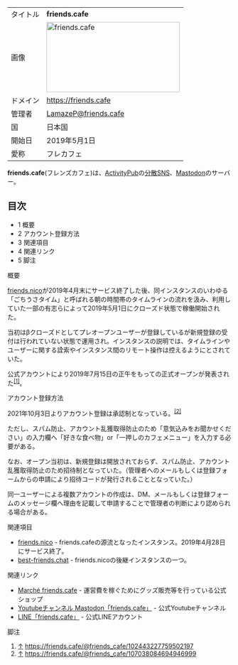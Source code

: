 <div class="mw-parser-output">

|          |                                                                                                                                                                                                                                                                                                                                                                                                                                                          |
|----------|----------------------------------------------------------------------------------------------------------------------------------------------------------------------------------------------------------------------------------------------------------------------------------------------------------------------------------------------------------------------------------------------------------------------------------------------------------|
| タイトル | **friends.cafe**                                                                                                                                                                                                                                                                                                                                                                                                                                         |
| 画像     | <a href="/%E3%83%95%E3%82%A1%E3%82%A4%E3%83%AB:2019-05-14_top_Preview_2.jpg" class="image" title="friends.cafe"><img src="/images/thumb/0/02/2019-05-14_top_Preview_2.jpg/300px-2019-05-14_top_Preview_2.jpg" srcset="/images/thumb/0/02/2019-05-14_top_Preview_2.jpg/450px-2019-05-14_top_Preview_2.jpg 1.5x, /images/thumb/0/02/2019-05-14_top_Preview_2.jpg/600px-2019-05-14_top_Preview_2.jpg 2x" width="300" height="158" alt="friends.cafe" /></a> |
| ドメイン | <a href="https://friends.cafe" class="external free" rel="nofollow">https://friends.cafe</a>                                                                                                                                                                                                                                                                                                                                                             |
| 管理者   | <a href="http://friends.cafe/@LamazeP" class="external text" rel="nofollow">LamazeP@friends.cafe</a>                                                                                                                                                                                                                                                                                                                                                     |
| 国       | 日本国                                                                                                                                                                                                                                                                                                                                                                                                                                                   |
| 開始日   | 2019年5月1日                                                                                                                                                                                                                                                                                                                                                                                                                                             |
| 愛称     | フレカフェ                                                                                                                                                                                                                                                                                                                                                                                                                                               |

  
**friends.cafe**(フレンズカフェ)は、[ActivityPub](/ActivityPub "ActivityPub")の[分散SNS](/%E5%88%86%E6%95%A3SNS "分散SNS")、[Mastodon](/Mastodon "Mastodon")のサーバー。

<div class="toc">

<div class="toctitle" lang="ja" dir="ltr">

## 目次

</div>

-   1
    概要
-   2
    アカウント登録方法
-   3
    関連項目
-   4
    関連リンク
-   5
    脚注

</div>

概要

[friends.nico](/Friends.nico "Friends.nico")が2019年4月末にサービス終了した後、同インスタンスのいわゆる「ごちうさタイム」と呼ばれる朝の時間帯のタイムラインの流れを汲み、利用していた一部の有志らによって2019年5月1日にクローズド状態で稼働開始された。

当初はβクローズドとしてプレオープンユーザーが登録しているが新規登録の受付は行われていない状態で運用され。インスタンスの説明では、タイムラインやユーザーに関する詮索やインスタンス間のリモート操作は控えるようにとされていた。

公式アカウントにより2019年7月15日の正午をもっての正式オープンが発表された<sup>[\[1\]](#cite_note-1)</sup>。

アカウント登録方法

2021年10月3日よりアカウント登録は承認制となっている。<sup>[\[2\]](#cite_note-2)</sup>

ただし、スパム防止、アカウント乱獲取得防止のため「意気込みをお聞かせください」の入力欄へ「好きな食べ物」or「一押しのカフェメニュー」を入力する必要がある。

なお、オープン当初は、新規登録は開放されておらず、スパム防止、アカウント乱獲取得防止のため招待制となっていた。（管理者へのメールもしくは登録フォームからの申請により招待コードが発行されることとなっていた。）

同一ユーザーによる複数アカウントの作成は、DM、メールもしくは登録フォームのメッセージ欄へ理由を記載して申請することで管理者の判断により認められる場合がある。

関連項目

-   [friends.nico](/Friends.nico "Friends.nico") - friends.cafeの源流となったインスタンス。2019年4月28日にサービス終了。
-   [best-friends.chat](/Best-friends.chat "Best-friends.chat") - friends.nicoの後継インスタンスの一つ。

関連リンク

-   <a href="https://friends-cafe.booth.pm/" class="external text" rel="nofollow">Marché friends.cafe</a> - 運営費を稼ぐためにグッズ販売等を行っている公式ショップ
-   <a href="https://www.youtube.com/channel/UCZj-wUStAyxI4XmZcT0QpCA" class="external text" rel="nofollow">Youtubeチャンネル Mastodon「friends.cafe」</a> - 公式Youtubeチャンネル
-   <a href="https://lin.ee/vFr9rka" class="external text" rel="nofollow">LINE「friends.cafe」</a> - 公式LINEアカウント

脚注

<div class="mw-references-wrap">

1.  [↑](#cite_ref-1)
    <a href="https://friends.cafe/@friends_cafe/102443227759502197" class="external free" rel="nofollow">https://friends.cafe/@friends_cafe/102443227759502197</a>
2.  [↑](#cite_ref-2)
    <a href="https://friends.cafe/@friends_cafe/107038084694946999" class="external free" rel="nofollow">https://friends.cafe/@friends_cafe/107038084694946999</a>

</div>

</div>
